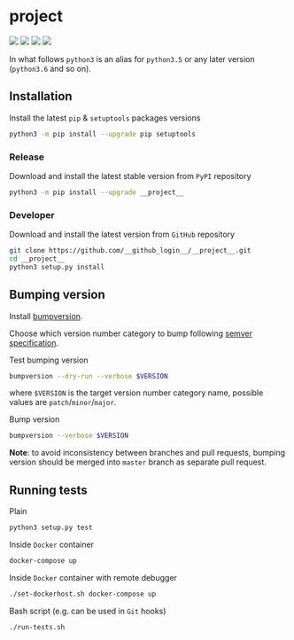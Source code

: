 __project__
===========

[![](https://travis-ci.org/__github_login__/__project__.svg?branch=master)](https://travis-ci.org/__github_login__/__project__ "Travis CI")
[![](https://codecov.io/gh/__github_login__/__project__/branch/master/graph/badge.svg)](https://codecov.io/gh/__github_login__/__project__ "Codecov")
[![](https://img.shields.io/github/license/__github_login__/__project__.svg)](https://github.com/__github_login__/__project__/blob/master/LICENSE "License")
[![](https://badge.fury.io/py/__project__.svg)](https://badge.fury.io/py/__project__ "PyPI")

In what follows `python3` is an alias for `python3.5` or any later
version (`python3.6` and so on).

Installation
------------

Install the latest `pip` & `setuptools` packages versions

```bash
python3 -m pip install --upgrade pip setuptools
```

### Release

Download and install the latest stable version from `PyPI` repository

```bash
python3 -m pip install --upgrade __project__
```

### Developer

Download and install the latest version from `GitHub` repository

```bash
git clone https://github.com/__github_login__/__project__.git
cd __project__
python3 setup.py install
```

Bumping version
---------------

Install
[bumpversion](https://github.com/peritus/bumpversion#installation).

Choose which version number category to bump following [semver
specification](http://semver.org/).

Test bumping version

```bash
bumpversion --dry-run --verbose $VERSION
```

where `$VERSION` is the target version number category name, possible
values are `patch`/`minor`/`major`.

Bump version

```bash
bumpversion --verbose $VERSION
```

**Note**: to avoid inconsistency between branches and pull requests,
bumping version should be merged into `master` branch as separate pull
request.

Running tests
-------------

Plain

```bash
python3 setup.py test
```

Inside `Docker` container

```bash
docker-compose up
```

Inside `Docker` container with remote debugger

```bash
./set-dockerhost.sh docker-compose up
```

Bash script (e.g. can be used in `Git` hooks)

```bash
./run-tests.sh
```
